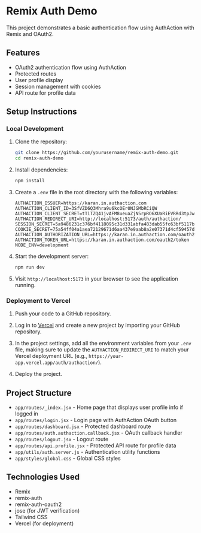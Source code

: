 # Remix Auth Demo

This project demonstrates a basic authentication flow using AuthAction with Remix and OAuth2.

## Features

- OAuth2 authentication flow using AuthAction
- Protected routes
- User profile display
- Session management with cookies
- API route for profile data

## Setup Instructions

### Local Development

1. Clone the repository:

   ```bash
   git clone https://github.com/yourusername/remix-auth-demo.git
   cd remix-auth-demo
   ```

2. Install dependencies:

   ```bash
   npm install
   ```

3. Create a `.env` file in the root directory with the following variables:

   ```
   AUTHACTION_ISSUER=https://karan.in.authaction.com
   AUTHACTION_CLIENT_ID=3SfVZD6Q3Mhra9u6kcOEr0NJGMbRCiQW
   AUTHACTION_CLIENT_SECRET=tTiTZQ41jvAFM8ueuaZjN5rpRO6XUaRiEVRRd3tpJwbQ8zzhxYgsjjyycKZ61c8Z
   AUTHACTION_REDIRECT_URI=http://localhost:5173/auth/authaction/
   SESSION_SECRET=5a9486231c376bf4118095c31d331abfa483dab55fc63bf5117be1a117d7ee81
   COOKIE_SECRET=75a54ff04a1aea72129671d6aa437e9aab8a2e07371d4cf59457df5293b38afa
   AUTHACTION_AUTHORIZATION_URL=https://karan.in.authaction.com/oauth2/authorize
   AUTHACTION_TOKEN_URL=https://karan.in.authaction.com/oauth2/token
   NODE_ENV=development
   ```

4. Start the development server:

   ```bash
   npm run dev
   ```

5. Visit `http://localhost:5173` in your browser to see the application running.

### Deployment to Vercel

1. Push your code to a GitHub repository.

2. Log in to [Vercel](https://vercel.com) and create a new project by importing your GitHub repository.

3. In the project settings, add all the environment variables from your `.env` file, making sure to update the `AUTHACTION_REDIRECT_URI` to match your Vercel deployment URL (e.g., `https://your-app.vercel.app/auth/authaction/`).

4. Deploy the project.

## Project Structure

- `app/routes/_index.jsx` - Home page that displays user profile info if logged in
- `app/routes/login.jsx` - Login page with AuthAction OAuth button
- `app/routes/dashboard.jsx` - Protected dashboard route
- `app/routes/auth.authaction.callback.jsx` - OAuth callback handler
- `app/routes/logout.jsx` - Logout route
- `app/routes/api.profile.jsx` - Protected API route for profile data
- `app/utils/auth.server.js` - Authentication utility functions
- `app/styles/global.css` - Global CSS styles

## Technologies Used

- Remix
- remix-auth
- remix-auth-oauth2
- jose (for JWT verification)
- Tailwind CSS
- Vercel (for deployment)
